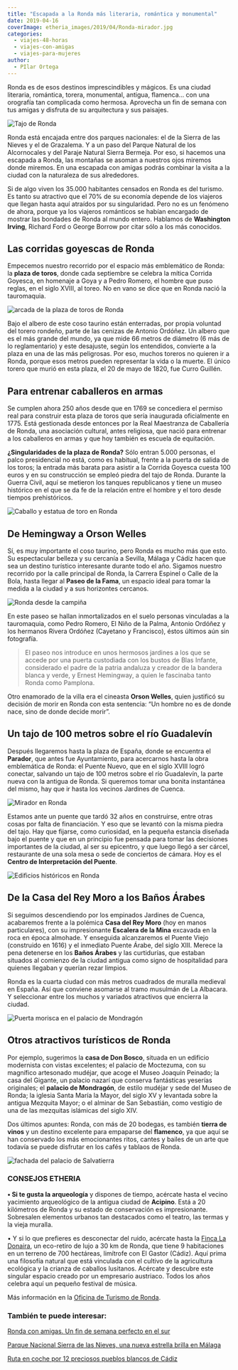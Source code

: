 ```yaml
---
title: "Escapada a la Ronda más literaria, romántica y monumental"
date: 2019-04-16
coverImage: etheria_images/2019/04/Ronda-mirador.jpg
categories: 
  - viajes-48-horas
  - viajes-con-amigas
  - viajes-para-mujeres
author: 
  - PIlar Ortega
---
```


Ronda es de esos destinos imprescindibles y mágicos. Es una ciudad literaria, romántica, torera, monumental, antigua, flamenca… con una orografía tan complicada como hermosa. Aprovecha un fin de semana con tus amigas y disfruta de su arquitectura y sus paisajes.

![Tajo de Ronda](etheria_images/2019/04/Ronda-puente-nuevo.jpg "Puente Nuevo en Ronda. © William Fernandes")

Ronda está encajada entre dos parques nacionales: el de la Sierra de las Nieves y el de 
Grazalema. Y a un paso del Parque Natural de los Alcornocales y del Paraje Natural 
Sierra Bermeja. Por eso, si hacemos una escapada a Ronda, las montañas se asoman a 
nuestros ojos miremos donde miremos. En una escapada con amigas podrás combinar la 
visita a la ciudad con la naturaleza de sus alrededores. 

Si de algo viven los 35.000 habitantes censados en Ronda es del turismo. Es tanto su 
atractivo que el 70% de su economía depende de los viajeros que llegan hasta aquí 
atraídos por su singularidad. Pero no es un fenómeno de ahora, porque ya los viajeros 
románticos se habían encargado de mostrar las bondades de Ronda al mundo entero. 
Hablamos de **Washington Irving**, Richard Ford o George Borrow por citar sólo a los más 
conocidos. 

## Las corridas goyescas de Ronda

Empecemos nuestro recorrido por el espacio más emblemático de Ronda: la **plaza de 
toros**, donde cada septiembre se celebra la mítica Corrida Goyesca, en homenaje a Goya 
y a Pedro Romero, el hombre que puso reglas, en el siglo XVIII, al toreo. No en vano se 
dice que en Ronda nació la tauromaquia. 

![arcada de la plaza de toros de Ronda](etheria_images/2019/04/Ronda-plaza-toros.jpg "Plaza de toros de Ronda. ©PB")

Bajo el albero de este coso taurino están enterradas, por propia voluntad del torero 
rondeño, parte de las cenizas de Antonio Ordóñez. Un albero que es el más grande del 
mundo, ya que mide 66 metros de diámetro (6 más de lo reglamentario) y este desajuste, 
según los entendidos, convierte a la plaza en una de las más peligrosas. Por eso, muchos 
toreros no quieren ir a Ronda, porque esos metros pueden representar la vida o la 
muerte. El único torero que murió en esta plaza, el 20 de mayo de 1820, fue Curro 
Guillén. 

## Para entrenar caballeros en armas

Se cumplen ahora 250 años desde que en 1769 se concediera el permiso real para construir 
esta plaza de toros que sería inaugurada oficialmente en 1775. Está gestionada desde 
entonces por la Real Maestranza de Caballería de Ronda, una asociación cultural, antes 
religiosa, que nació para entrenar a los caballeros en armas y que hoy también es 
escuela de equitación. 

**¿Singularidades de la plaza de Ronda?** Sólo entran 5.000 personas, el palco 
presidencial no está, como es habitual, frente a la puerta de salida de los toros; la 
entrada más barata para asistir a la Corrida Goyesca cuesta 100 euros y en su 
construcción se empleó piedra del tajo de Ronda. Durante la Guerra Civil, aquí se 
metieron los tanques republicanos y tiene un museo histórico en el que se da fe de la 
relación entre el hombre y el toro desde tiempos prehistóricos. 

![Caballo y estatua de toro en Ronda](etheria_images/2019/04/toro-ronda.jpg "La cultura taurina está presente en Ronda. ©PB")

## De Hemingway a Orson Welles

Sí, es muy importante el coso taurino, pero Ronda es mucho más que esto. Su espectacular 
belleza y su cercanía a Sevilla, Málaga y Cádiz hacen que sea un destino turístico 
interesante durante todo el año. Sigamos nuestro recorrido por la calle principal de 
Ronda, la Carrera Espinel o Calle de la Bola, hasta llegar al **Paseo de la Fama**, un 
espacio ideal para tomar la medida a la ciudad y a sus horizontes cercanos. 

![Ronda desde la campiña](etheria_images/2019/04/Ronda-panoramica.jpg "Panorámica de Ronda al atardecer. ©Alejandro López")

En este paseo se hallan inmortalizados en el suelo personas vinculadas a la tauromaquia, 
como Pedro Romero, El Niño de la Palma, Antonio Ordóñez y los hermanos Rivera Ordóñez 
(Cayetano y Francisco), éstos últimos aún sin fotografía. 

> El paseo nos introduce en unos hermosos jardines a los que se accede por una puerta 
> custodiada con los bustos de Blas Infante, considerado el padre de la patria andaluza y 
> creador de la bandera blanca y verde, y Ernest Hemingway, a quien le fascinaba tanto 
> Ronda como Pamplona. 

Otro enamorado de la villa era el cineasta **Orson Welles**, quien justificó su decisión 
de morir en Ronda con esta sentencia: “Un hombre no es de donde nace, sino de donde 
decide morir”. 

## Un tajo de 100 metros sobre el río Guadalevín

Después llegaremos hasta la plaza de España, donde se encuentra el **Parador**, que 
antes fue Ayuntamiento, para acercarnos hasta la obra emblemática de Ronda: el Puente 
Nuevo, que en el siglo XVIII logró conectar, salvando un tajo de 100 metros sobre el río 
Guadalevín, la parte nueva con la antigua de Ronda. Si queremos tomar una bonita 
instantánea del mismo, hay que ir hasta los vecinos Jardines de Cuenca. 

![Mirador en Ronda](etheria_images/2019/04/Ronda-mirador.jpg "Mirador del Puente Nuevo. ©PB")

Estamos ante un puente que tardó 32 años en construirse, entre otras cosas por falta de 
financiación. Y eso que se levantó con la misma piedra del tajo. Hay que fijarse, como 
curiosidad, en la pequeña estancia diseñada bajo el puente y que en un principio fue 
pensada para tomar las decisiones importantes de la ciudad, al ser su epicentro, y que 
luego llegó a ser cárcel, restaurante de una sola mesa o sede de conciertos de cámara. 
Hoy es el **Centro de Interpretación del Puente**. 

![Edificios históricos en Ronda](etheria_images/2019/04/ronda-casa-rey-moro.jpg "Casa del Rey Moro. © O.T. Ronda")

## De la Casa del Rey Moro a los Baños Árabes

Si seguimos descendiendo por los empinados Jardines de Cuenca, acabaremos frente a la 
polémica **Casa del Rey Moro** (hoy en manos particulares), con su impresionante 
**Escalera de la Mina** excavada en la roca en época almohade. Y enseguida alcanzaremos 
el Puente Viejo (construido en 1616) y el inmediato Puente Árabe, del siglo XIII. Merece 
la pena detenerse en los **Baños Árabes** y las curtidurías, que estaban situados al 
comienzo de la ciudad antigua como signo de hospitalidad para quienes llegaban y querían 
rezar limpios. 

Ronda es la cuarta ciudad con más metros cuadrados de muralla medieval en España. Así 
que conviene asomarse al tramo musulmán de La Albacara. Y seleccionar entre los muchos y 
variados atractivos que encierra la ciudad. 

![Puerta morisca en el palacio de Mondragón](etheria_images/2019/04/ronda-palacio-mondragon.jpg "Palacio de Mondragón. © O.T. Ronda")

## Otros atractivos turísticos de Ronda

Por ejemplo, sugerimos la **casa de Don Bosco**, situada en un edificio modernista con 
vistas excelentes; el palacio de Moctezuma, con su magnífico artesonado mudéjar, que 
acoge el Museo Joaquín Peinado; la casa del Gigante, un palacio nazarí que conserva 
fantásticas yeserías originales; el **palacio de Mondragón**, de estilo mudéjar y sede 
del Museo de Ronda; la iglesia Santa María la Mayor, del siglo XV y levantada sobre la 
antigua Mezquita Mayor; o el alminar de San Sebastián, como vestigio de una de las 
mezquitas islámicas del siglo XIV. 

Dos últimos apuntes: Ronda, con más de 20 bodegas, es también **tierra de vinos** y un 
destino excelente para empaparse del **flamenco**, ya que aquí se han conservado los más 
emocionantes ritos, cantes y bailes de un arte que todavía se puede disfrutar en los 
cafés y tablaos de Ronda. 

![fachada del palacio de Salvatierra](etheria_images/2019/04/ronda-palacio-salvatierra.jpg "Palacio de Salvatierra. Ronda. © O.T. Ronda")

### CONSEJOS ETHERIA

**• Si te gusta la arqueología** y dispones de tiempo, acércate hasta el vecino 
yacimiento arqueológico de la antigua ciudad de **Acipino**. Está a 20 kilómetros de 
Ronda y su estado de conservación es impresionante. Sobresalen elementos urbanos tan 
destacados como el teatro, las termas y la vieja muralla. 

• Y si lo que prefieres es desconectar del ruido, acércate hasta la [Finca La 
Donaira](https://ladonaira.com/es/), un eco-retiro de lujo a 30 km de Ronda, que tiene 9 
habitaciones en un terreno de 700 hectáreas, limítrofe con El Gastor (Cádiz). Aquí prima 
una filosofía natural que está vinculada con el cultivo de la agricultura ecológica y la 
crianza de caballos lusitanos. Acércate y descubre este singular espacio creado por un 
empresario austriaco. Todos los años celebra aquí un pequeño festival de música. 

Más información en la [Oficina de Turismo de Ronda](http://turismoderonda.es/es/). 

### También te puede interesar:

[Ronda con amigas. Un fin de semana perfecto en el 
sur](https://etheriamagazine.com/2021/11/23/planes-en-ronda-con-amigas/) 

[Parque Nacional Sierra de las Nieves, una nueva estrella brilla en 
Málaga](https://etheriamagazine.com/2021/06/26/revista-viajes-que-ver-parque-sierra-de-nieves/) 

[Ruta en coche por 12 preciosos pueblos blancos de 
Cádiz](https://etheriamagazine.com/2018/11/02/ruta-por-los-pueblos-blancos-de-cadiz/)
